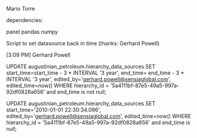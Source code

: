 Mario Torre

dependencies:

panel
pandas
numpy


















Script to set datasource back in time (thanks: Gerhard Powell)

[3:09 PM] Gerhard Powell


UPDATE augustinian_petroleum.hierarchy_data_sources
SET start_time=start_time - 3 * INTERVAL '3 year', end_time= end_time - 3 * INTERVAL '3 year', edited_by='gerhard.powell@sensiaglobal.com', edited_time=now()
WHERE hierarchy_id = '5a4111bf-87e5-49a5-997a-92df0828a656' and end_time is not null;

UPDATE augustinian_petroleum.hierarchy_data_sources
SET start_time='2010-01-01 22:30:34.096', edited_by='gerhard.powell@sensiaglobal.com', edited_time=now()
WHERE hierarchy_id = '5a4111bf-87e5-49a5-997a-92df0828a656' and end_time is null;



